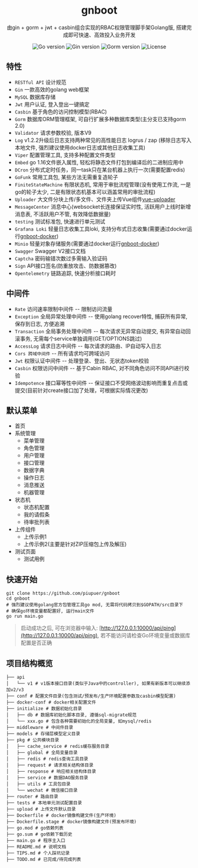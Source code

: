<h1 align="center">gnboot</h1>

<div align="center">
由gin + gorm + jwt + casbin组合实现的RBAC权限管理脚手架Golang版, 搭建完成即可快速、高效投入业务开发
<p align="center">
<img src="https://img.shields.io/github/go-mod/go-version/piupuer/gnboot" alt="Go version"/>
<img src="https://img.shields.io/badge/Gin-1.6.2-brightgreen" alt="Gin version"/>
<img src="https://img.shields.io/badge/Gorm-1.9.12-brightgreen" alt="Gorm version"/>
<img src="https://img.shields.io/github/license/piupuer/gnboot" alt="License"/>
</p>
</div>

## 特性

- `RESTful API` 设计规范
- `Gin` 一款高效的golang web框架
- `MySQL` 数据库存储
- `Jwt` 用户认证, 登入登出一键搞定
- `Casbin` 基于角色的访问控制模型(RBAC)
- `Gorm` 数据库ORM管理框架, 可自行扩展多种数据库类型(主分支已支持gorm 2.0)
- `Validator` 请求参数校验, 版本V9
- `Log` v1.2.2升级后日志支持两种常见的高性能日志 logrus / zap (移除日志写入本地文件, 强烈建议使用docker日志或其他日志收集工具)
- `Viper` 配置管理工具, 支持多种配置文件类型
- `Embed` go 1.16文件嵌入属性, 轻松将静态文件打包到编译后的二进制应用中
- `DCron` 分布式定时任务，同一task只在某台机器上执行一次(需要配置redis)
- `GoFunk` 常用工具包, 某些方法无需重复造轮子
- `FiniteStateMachine` 有限状态机, 常用于审批流程管理(没有使用工作流, 一是go的轮子太少, 二是有限状态机基本可以涵盖常用的审批流程)
- `Uploader` 大文件分块上传/多文件、文件夹上传Vue组件[vue-uploader](https://github.com/simple-uploader/vue-uploader/)
- `MessageCenter` 消息中心(websocket长连接保证实时性, 活跃用户上线时新增消息表, 不活跃用户不管, 有效降低数据量)
- `testing` 测试标准包, 快速进行单元测试
- `Grafana Loki` 轻量日志收集工具loki, 支持分布式日志收集(需要通过docker运行[gnboot-docker](https://github.com/piupuer/gnboot-docker))
- `Minio` 轻量对象存储服务(需要通过docker运行[gnboot-docker](https://github.com/piupuer/gnboot-docker))
- `Swagger` Swagger V2接口文档
- `Captcha` 密码输错次数过多需输入验证码
- `Sign` API接口签名(防重放攻击、防数据篡改)
- `Opentelemetry` 链路追踪, 快速分析接口耗时

## 中间件

- `Rate` 访问速率限制中间件 -- 限制访问流量
- `Exception` 全局异常处理中间件 -- 使用golang recover特性, 捕获所有异常, 保存到日志, 方便追溯
- `Transaction` 全局事务处理中间件 -- 每次请求无异常自动提交, 有异常自动回滚事务, 无需每个service单独调用(GET/OPTIONS跳过)
- `AccessLog` 请求日志中间件 -- 每次请求的路由、IP自动写入日志
- `Cors 跨域中间件` -- 所有请求均可跨域访问
- `Jwt` 权限认证中间件 -- 处理登录、登出、无状态token校验
- `Casbin` 权限访问中间件 -- 基于Cabin RBAC, 对不同角色访问不同API进行校验
- `Idempotence` 接口幂等性中间件 -- 保证接口不受网络波动影响而重复点击或提交(目前针对create接口加了处理，可根据实际情况更改)

## 默认菜单

- 首页
- 系统管理
    - 菜单管理
    - 角色管理
    - 用户管理
    - 接口管理
    - 数据字典
    - 操作日志
    - 消息推送
    - 机器管理
- 状态机
    - 状态机配置
    - 我的请假条
    - 待审批列表
- 上传组件
    - 上传示例1
    - 上传示例2(主要是针对ZIP压缩包上传及解压)
- 测试页面
    - 测试用例

## 快速开始

```
git clone https://github.com/piupuer/gnboot
cd gnboot
# 强烈建议使用golang官方包管理工具go mod, 无需将代码拷贝到$GOPATH/src目录下
# 确保go环境变量都配置好, 运行main文件
go run main.go
```

> 启动成功之后, 可在浏览器中输入: [http://127.0.0.1:10000/api/ping](http://127.0.0.1:10000/api/ping), 若不能访问请检查Go环境变量或数据库配置是否正确

## 项目结构概览

```
├── api
│   └── v1 # v1版本接口目录(类似于Java中的controller), 如果有新版本可以继续添加v2/v3
├── conf # 配置文件目录(包含测试/预发布/生产环境配置参数及casbin模型配置)
├── docker-conf # docker相关配置文件
├── initialize # 数据初始化目录
│   ├── db # 数据库初始化脚本目录, 遵循sql-migrate规范
│   └── xxx.go # 包含各种需要初始化的全局变量, 如mysql/redis
├── middleware # 中间件目录
├── models # 存储层模型定义目录
├── pkg # 公共模块目录
│   ├── cache_service # redis缓存服务目录
│   ├── global # 全局变量目录
│   ├── redis # redis查询工具目录
│   ├── request # 请求相关结构体目录
│   ├── response # 响应相关结构体目录
│   ├── service # 数据DAO服务目录
│   ├── utils # 工具包目录
│   └── wechat # 微信接口目录
├── router # 路由目录
├── tests # 本地单元测试配置目录
├── upload # 上传文件默认目录
├── Dockerfile # docker镜像构建文件(生产环境)
├── Dockerfile.stage # docker镜像构建文件(预发布环境)
├── go.mod # go依赖列表
├── go.sum # go依赖下载历史
├── main.go # 程序主入口
├── README.md # 说明文档
├── TIPS.md # 个人踩坑记录
├── TODO.md # 已完成/待完成列表
```



